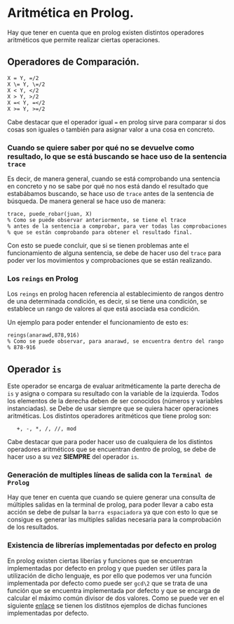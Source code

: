# Aritmética en Prolog.

Hay que tener en cuenta que en prolog existen distintos operadores aritméticos que permite realizar ciertas operaciones.

## Operadores de Comparación.

```(prolog)
X = Y, =/2
X \= Y, \=/2
X < Y, </2
X > Y, >/2
X =< Y, =</2
X >= Y, >=/2
```

Cabe destacar que el operador igual `=` en prolog sirve para comparar si dos cosas son iguales o también para asignar valor a una cosa en concreto.

### Cuando se quiere saber por qué no se devuelve como resultado, lo que se está buscando se hace uso de la sentencia `trace`
Es decir, de manera general, cuando se está comprobando una sentencia en concreto y no se sabe por qué no nos está dando el resultado que estabábamos 
buscando, se hace uso de `trace` antes de la sentencia de búsqueda. De manera general se hace uso de manera:

```(prolog)
trace, puede_robar(juan, X)
% Como se puede observar anteriormente, se tiene el trace
% antes de la sentencia a comprobar, para ver todas las comprobaciones
% que se están comprobando para obtener el resultado final.
```

Con esto se puede concluir, que si se tienen problemas ante el funcionamiento de alguna sentencia,
se debe de hacer uso del `trace` para poder ver los movimientos y comprobaciones que se están realizando.

### Los `reings` en Prolog
Los `reings` en prolog hacen referencia al establecimiento de rangos dentro de una determinada condición, es decir,
si se tiene una condición, se establece un rango de valores al que está asociada esa condición.

Un ejemplo para poder entender el funcionamiento de esto es:

```(prolog)
reings(anarawd,878,916)
% Como se puede observar, para anarawd, se encuentra dentro del rango
% 878-916
```

## Operador `is`

Este operador se encarga de evaluar aritméticamente la parte derecha de `is` y asigna o compara
su resultado con la variable de la izquierda. Todos los elementos de la derecha deben de ser conocidos (números y variables instanciadas).
se Debe de usar siempre que se quiera hacer operaciones aritméticas. Los distintos operadores aritméticos que tiene prolog son:

```(prolog)
   +, -, *, /, //, mod
```

Cabe destacar que para poder hacer uso de cualquiera de los distintos operadores aritméticos que se encuentran dentro de prolog,
se debe de hacer uso a su vez **SIEMPRE** del operador `is`. 

### Generación de multiples líneas de salida con la `Terminal de Prolog`

Hay que tener en cuenta que cuando se quiere generar una consulta de múltiples salidas en la terminal de prolog, para poder llevar a cabo
esta acción se debe de pulsar la `barra espaciadora` ya que con esto lo que se consigue es generar las multiples salidas necesaria para la
comprobación de los resultados.

### Existencia de librerías implementadas por defecto en prolog

En prolog existen ciertas liberías y funciones que se encuentran implementadas por defecto en prolog y que pueden ser útiles para la 
utilización de dicho lenguaje, es por ello que podemos ver una función implementada por defecto como puede ser `gcd\2` que se 
trata de una función que se encuentra implementada por defecto y que se encarga de calcular el máximo común divisor de dos valores.
Como se puede ver en el siguiente [enlace](https://www.swi-prolog.org/pldoc/man?function=gcd/2) se tienen los distitnos ejemplos de dichas funciones implementadas por defecto.
